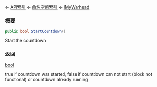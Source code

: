 ← [API索引](Api-Index) ← [命名空间索引](Namespace-Index) ← [IMyWarhead](Sandbox.ModAPI.Ingame.IMyWarhead)

### 概要

```csharp
public bool StartCountdown()
```

Start the countdown

### 返回

[bool](https://docs.microsoft.com/en-us/dotnet/api/System.Boolean?view=netframework-4.6)

true if countdown was started, false if countdown can not start (block not functional) or countdown already running

